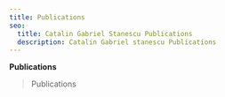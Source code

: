 ```yaml
---
title: Publications
seo:
  title: Catalin Gabriel Stanescu Publications
  description: Catalin Gabriel stanescu Publications
---
```


**Publications**


>Publications
